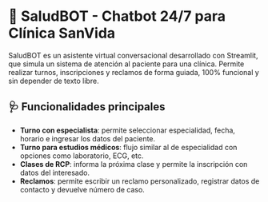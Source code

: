 # 🤖 SaludBOT - Chatbot 24/7 para Clínica SanVida

SaludBOT es un asistente virtual conversacional desarrollado con Streamlit, que simula un sistema de atención al paciente para una clínica. Permite realizar turnos, inscripciones y reclamos de forma guiada, 100% funcional y sin depender de texto libre.

## 🩺 Funcionalidades principales

- **Turno con especialista**: permite seleccionar especialidad, fecha, horario e ingresar los datos del paciente.
- **Turno para estudios médicos**: flujo similar al de especialidad con opciones como laboratorio, ECG, etc.
- **Clases de RCP**: informa la próxima clase y permite la inscripción con datos del interesado.
- **Reclamos**: permite escribir un reclamo personalizado, registrar datos de contacto y devuelve número de caso.
